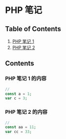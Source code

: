 # PHP 笔记

## Table of Contents

1. [PHP 笔记 1](#note_1)
1. [PHP 笔记 2](#note_2)

## Contents

### PHP 笔记 1 的内容

```php
//
const a = 1;
var c = 3;
```

### PHP 笔记 2 的内容

```php
//
const aa = 11;
var cc = 33;
```
